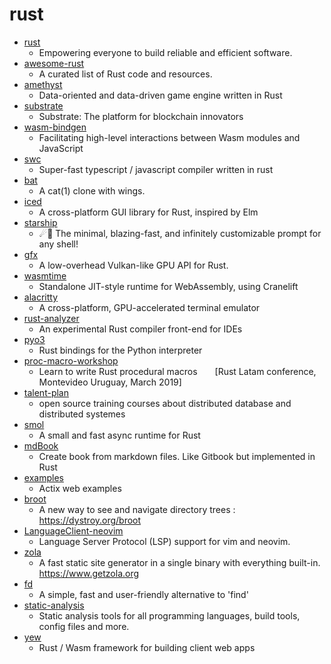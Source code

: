 # rust
- [rust](https://github.com/rust-lang/rust)
  - Empowering everyone to build reliable and efficient software.
- [awesome-rust](https://github.com/rust-unofficial/awesome-rust)
  - A curated list of Rust code and resources.
- [amethyst](https://github.com/amethyst/amethyst)
  - Data-oriented and data-driven game engine written in Rust
- [substrate](https://github.com/paritytech/substrate)
  - Substrate: The platform for blockchain innovators
- [wasm-bindgen](https://github.com/rustwasm/wasm-bindgen)
  - Facilitating high-level interactions between Wasm modules and JavaScript
- [swc](https://github.com/swc-project/swc)
  - Super-fast typescript / javascript compiler written in rust
- [bat](https://github.com/sharkdp/bat)
  - A cat(1) clone with wings.
- [iced](https://github.com/hecrj/iced)
  - A cross-platform GUI library for Rust, inspired by Elm
- [starship](https://github.com/starship/starship)
  - ☄🌌️ The minimal, blazing-fast, and infinitely customizable prompt for any shell!
- [gfx](https://github.com/gfx-rs/gfx)
  - A low-overhead Vulkan-like GPU API for Rust.
- [wasmtime](https://github.com/bytecodealliance/wasmtime)
  - Standalone JIT-style runtime for WebAssembly, using Cranelift
- [alacritty](https://github.com/alacritty/alacritty)
  - A cross-platform, GPU-accelerated terminal emulator
- [rust-analyzer](https://github.com/rust-analyzer/rust-analyzer)
  - An experimental Rust compiler front-end for IDEs
- [pyo3](https://github.com/PyO3/pyo3)
  - Rust bindings for the Python interpreter
- [proc-macro-workshop](https://github.com/dtolnay/proc-macro-workshop)
  - Learn to write Rust procedural macros  [Rust Latam conference, Montevideo Uruguay, March 2019]
- [talent-plan](https://github.com/pingcap/talent-plan)
  - open source training courses about distributed database and distributed systemes
- [smol](https://github.com/stjepang/smol)
  - A small and fast async runtime for Rust
- [mdBook](https://github.com/rust-lang/mdBook)
  - Create book from markdown files. Like Gitbook but implemented in Rust
- [examples](https://github.com/actix/examples)
  - Actix web examples
- [broot](https://github.com/Canop/broot)
  - A new way to see and navigate directory trees : https://dystroy.org/broot
- [LanguageClient-neovim](https://github.com/autozimu/LanguageClient-neovim)
  - Language Server Protocol (LSP) support for vim and neovim.
- [zola](https://github.com/getzola/zola)
  - A fast static site generator in a single binary with everything built-in. https://www.getzola.org
- [fd](https://github.com/sharkdp/fd)
  - A simple, fast and user-friendly alternative to 'find'
- [static-analysis](https://github.com/analysis-tools-dev/static-analysis)
  - Static analysis tools for all programming languages, build tools, config files and more.
- [yew](https://github.com/yewstack/yew)
  - Rust / Wasm framework for building client web apps
